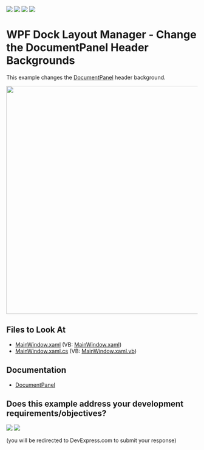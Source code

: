 <!-- default badges list -->
![](https://img.shields.io/endpoint?url=https://codecentral.devexpress.com/api/v1/VersionRange/128643090/22.2.2%2B)
[![](https://img.shields.io/badge/Open_in_DevExpress_Support_Center-FF7200?style=flat-square&logo=DevExpress&logoColor=white)](https://supportcenter.devexpress.com/ticket/details/E4527)
[![](https://img.shields.io/badge/📖_How_to_use_DevExpress_Examples-e9f6fc?style=flat-square)](https://docs.devexpress.com/GeneralInformation/403183)
[![](https://img.shields.io/badge/💬_Leave_Feedback-feecdd?style=flat-square)](#does-this-example-address-your-development-requirementsobjectives)
<!-- default badges end -->
# WPF Dock Layout Manager - Change the DocumentPanel Header Backgrounds

This example changes the [DocumentPanel](https://docs.devexpress.com/WPF/DevExpress.Xpf.Docking.DocumentPanel) header background.

  
<img src="https://user-images.githubusercontent.com/12169834/175339453-abef15bb-a3b6-4cdc-8771-744644756355.png" width=600px/>

<!-- default file list -->
## Files to Look At

* [MainWindow.xaml](./CS/ColoredTabs/MainWindow.xaml) (VB: [MainWindow.xaml](./VB/ColoredTabs/MainWindow.xaml))
* [MainWindow.xaml.cs](./CS/ColoredTabs/MainWindow.xaml.cs) (VB: [MainWindow.xaml.vb](./VB/ColoredTabs/MainWindow.xaml.vb))
<!-- default file list end -->

## Documentation

- [DocumentPanel](https://docs.devexpress.com/WPF/DevExpress.Xpf.Docking.DocumentPanel)
<!-- feedback -->
## Does this example address your development requirements/objectives?

[<img src="https://www.devexpress.com/support/examples/i/yes-button.svg"/>](https://www.devexpress.com/support/examples/survey.xml?utm_source=github&utm_campaign=wpf-dock-layout-manager-change-the-document-panel-header-backgrounds&~~~was_helpful=yes) [<img src="https://www.devexpress.com/support/examples/i/no-button.svg"/>](https://www.devexpress.com/support/examples/survey.xml?utm_source=github&utm_campaign=wpf-dock-layout-manager-change-the-document-panel-header-backgrounds&~~~was_helpful=no)

(you will be redirected to DevExpress.com to submit your response)
<!-- feedback end -->

